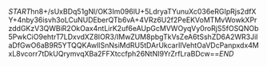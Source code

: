$START$hn8+/sUxBDq51gNl/OK3Im096lU+5LdryaTYunuXc036eRGIpRjs2dfXY+4nby36isvh3oLCuNUDEberQTb6vA+4VRz6U2f2PeEKVoMTMvWowkXPrzddGKzV3QWBiR2OkOax4ntLirK2uf6eAUpGcMVWOyqVy0roRjS5fOSQNOb5PwkCiO9ehtrT7LDxvdXZ8IOR3/IMwZUM8pbgTkVsZeA6tSshZD6A2WR3JiIaDfGwO6aB9R5YTQQKAwIlSnNsiMdRU5tDArUkcarIlVehtOaVDcPanpxdx4MxL8vcorr7tDkUQrymvqXBa2FFXtccfph26NtNI9YrZrfLraBDcw==$END$